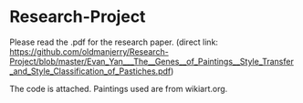 # Research-Project

Please read the .pdf for the research paper. (direct link: https://github.com/oldmanjerry/Research-Project/blob/master/Evan_Yan___The__Genes__of_Paintings__Style_Transfer_and_Style_Classification_of_Pastiches.pdf)

The code is attached. Paintings used are from wikiart.org.

